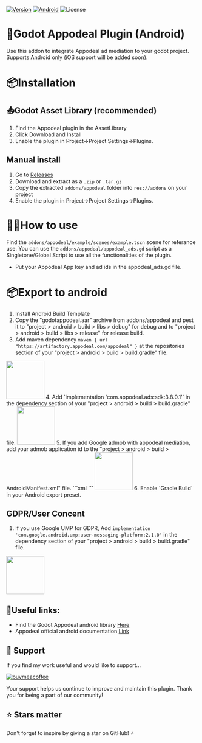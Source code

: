 [![Version](https://img.shields.io/github/v/tag/poingstudios/godot-admob-plugin?label=Version&style=for-the-badge)](https://github.com/ferdouseO/godot-appodeal-android-plugin/releases)
[![Android](https://img.shields.io/badge/Android-3DDC84?style=for-the-badge&logo=android&logoColor=white)](https://github.com/poingstudios/godot-admob-android)
![License](https://img.shields.io/github/license/poingstudios/godot-admob-plugin?style=for-the-badge)

# 🦾Godot Appodeal Plugin (Android)

Use this addon to integrate Appodeal ad mediation to your godot project. Supports Android only (iOS support will be added soon).



# 📦Installation
## 📥Godot Asset Library (recommended)

1. Find the Appodeal plugin in the AssetLibrary
2. Click Download and Install
3. Enable the plugin in Project→Project Settings→Plugins.

## Manual install

1. Go to [Releases](https://github.com/ferdouseO/godot-appodeal-android-plugin/release)
2. Download and extract as a `.zip` or `.tar.gz`
3. Copy the extracted `addons/appodeal` folder into `res://addons` on your project
4. Enable the plugin in Project→Project Settings→Plugins.



# 🙋‍♂️How to use
Find the `addons/appodeal/example/scenes/example.tscn` scene for referance use.
You can use the `addons/appodeal/appodeal_ads.gd` script as a Singletone/Global Script to use all the functionalities of the plugin.
- Put your Appodeal App key and ad ids in the appodeal_ads.gd file.


# 📦Export to android
1. Install Android Build Template
2. Copy the "godotappodeal.aar" archive from addons/appodeal and pest it to "project > android > build > libs > debug" for debug and to "project > android > build > libs > release" for release build.
3. Add maven dependency `maven { url "https://artifactory.appodeal.com/appodeal" }` at the repositories section of your "project > android > build > build.gradle" file.
<img height=100 src="stascreenshotstic/ss-appodeal-maven.png">
4. Add `implementation 'com.appodeal.ads:sdk:3.8.0.1'` in the dependency section of your "project > android > build > build.gradle" file.
<img height=100 src="stascreenshotstic/ss-appodeal-sdk.png">
5. If you add Google admob with appodeal mediation, add your admob application id to the "project > android > build > AndroidManifest.xml" file.
```xml
<meta-data
	android:name="com.google.android.gms.ads.APPLICATION_ID"
	android:value="Your Admob Application ID" />
```
<img height=100 src="stascreenshotstic/ss-admob-menifest.png">
6. Enable `Gradle Build` in your Android export preset.

## GDPR/User Concent

1. If you use Google UMP for GDPR, Add `implementation 'com.google.android.ump:user-messaging-platform:2.1.0'` in the dependency section of your "project > android > build > build.gradle" file.
<img height=100 src="ss-admob-ump.png">



## 📎Useful links:
- Find the Godot Appodeal android library [Here](https://github.com/ferdouseO/godot-appodeal-android-library)
- Appodeal official android documentation [Link](https://docs.appodeal.com/android/get-started)



## 🙏 Support
If you find my work useful and would like to support...


[![buymeacoffee](https://img.shields.io/badge/Buy%20me%20a-coffee-yellow?style=for-the-badge&logo=buymeacoffee)](coff.ee/ferdouse_o)


Your support helps us continue to improve and maintain this plugin. Thank you for being a part of our community!




## ⭐ Stars matter
Don't forget to inspire by giving a star on GitHub! ⭐

